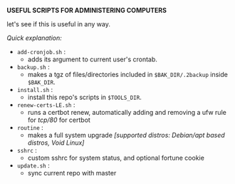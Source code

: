 **USEFUL SCRIPTS FOR ADMINISTERING COMPUTERS**

let's see if this is useful in any way.

*Quick explanation:*

* `add-cronjob.sh` :
	- adds its argument to current user's crontab.
* `backup.sh` :
	- makes a tgz of files/directories included in `$BAK_DIR/.2backup` inside `$BAK_DIR`.
* `install.sh` :
	- install this repo's scripts in `$TOOLS_DIR`.
* `renew-certs-LE.sh` :
	- runs a certbot renew, automatically adding and removing a ufw rule for *tcp/80* for certbot
* `routine` :
	- makes a full system upgrade *[supported distros: Debian/apt based distros, Void Linux]*
* `sshrc` :
	- custom sshrc for system status, and optional fortune cookie
* `update.sh` :
	- sync current repo with master

